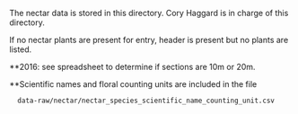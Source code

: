 The nectar data is stored in this directory. 
Cory Haggard is in charge of this directory.


If no nectar plants are present for entry, header is present but no plants are listed.

**2016: see spreadsheet to determine if sections are 10m or 20m.

**Scientific names and floral counting units are included in the file

      data-raw/nectar/nectar_species_scientific_name_counting_unit.csv
      
  